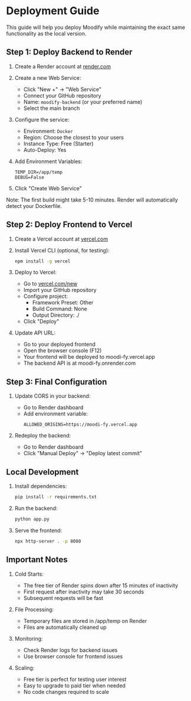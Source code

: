 # Deployment Guide

This guide will help you deploy Moodify while maintaining the exact same functionality as the local version.

## Step 1: Deploy Backend to Render

1. Create a Render account at [render.com](https://render.com)

2. Create a new Web Service:
   - Click "New +" → "Web Service"
   - Connect your GitHub repository
   - Name: `moodify-backend` (or your preferred name)
   - Select the main branch

3. Configure the service:
   - Environment: `Docker`
   - Region: Choose the closest to your users
   - Instance Type: Free (Starter)
   - Auto-Deploy: Yes

4. Add Environment Variables:
   ```
   TEMP_DIR=/app/temp
   DEBUG=False
   ```

5. Click "Create Web Service"

Note: The first build might take 5-10 minutes. Render will automatically detect your Dockerfile.

## Step 2: Deploy Frontend to Vercel

1. Create a Vercel account at [vercel.com](https://vercel.com)

2. Install Vercel CLI (optional, for testing):
   ```bash
   npm install -g vercel
   ```

3. Deploy to Vercel:
   - Go to [vercel.com/new](https://vercel.com/new)
   - Import your GitHub repository
   - Configure project:
     - Framework Preset: Other
     - Build Command: None
     - Output Directory: ./
   - Click "Deploy"

4. Update API URL:
   - Go to your deployed frontend
   - Open the browser console (F12)
   - Your frontend will be deployed to moodi-fy.vercel.app
   - The backend API is at moodi-fy.onrender.com

## Step 3: Final Configuration

1. Update CORS in your backend:
   - Go to Render dashboard
   - Add environment variable:
     ```
     ALLOWED_ORIGINS=https://moodi-fy.vercel.app
     ```

2. Redeploy the backend:
   - Go to Render dashboard
   - Click "Manual Deploy" → "Deploy latest commit"

## Local Development

1. Install dependencies:
   ```bash
   pip install -r requirements.txt
   ```

2. Run the backend:
   ```bash
   python app.py
   ```

3. Serve the frontend:
   ```bash
   npx http-server . -p 8080
   ```

## Important Notes

1. Cold Starts:
   - The free tier of Render spins down after 15 minutes of inactivity
   - First request after inactivity may take 30 seconds
   - Subsequent requests will be fast

2. File Processing:
   - Temporary files are stored in /app/temp on Render
   - Files are automatically cleaned up

3. Monitoring:
   - Check Render logs for backend issues
   - Use browser console for frontend issues

4. Scaling:
   - Free tier is perfect for testing user interest
   - Easy to upgrade to paid tier when needed
   - No code changes required to scale
